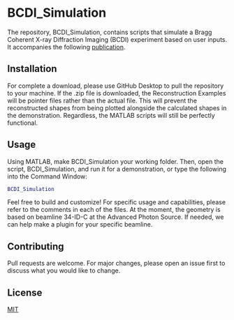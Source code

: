# BCDI_Simulation

The repository, BCDI_Simulation, contains scripts that simulate a Bragg Coherent X-ray Diffraction Imaging (BCDI) experiment based on user inputs. It accompanies the following [publication]().

## Installation

For complete a download, please use GitHub Desktop to pull the repository to your machine. If the .zip file is downloaded, the Reconstruction Examples will be pointer files rather than the actual file. This will prevent the reconstructed shapes from being plotted alongside the calculated shapes in the demonstration. Regardless, the MATLAB scripts will still be perfectly functional.


## Usage

Using MATLAB, make BCDI_Simulation your working folder. Then, open the script, BCDI_Simulation, and run it for a demonstration, or type the following into the Command Window:

```matlab
BCDI_Simulation
```
Feel free to build and customize! For specific usage and capabilities, please refer to the comments in each of the files. At the moment, the geometry is based on beamline 34-ID-C at the Advanced Photon Source. If needed, we can help make a plugin for your specific beamline.

## Contributing
Pull requests are welcome. For major changes, please open an issue first to discuss what you would like to change.

## License
[MIT](https://choosealicense.com/licenses/mit/)
